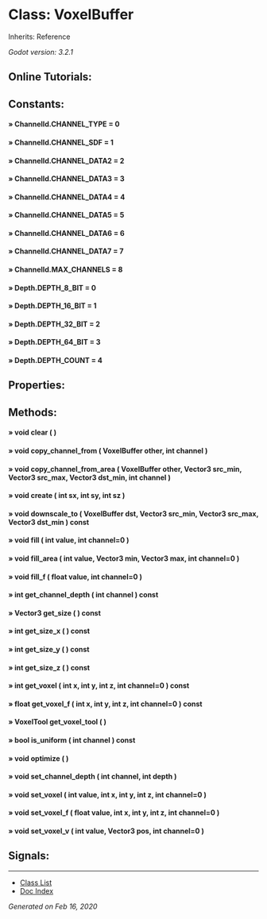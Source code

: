 # Class: VoxelBuffer

Inherits: Reference

_Godot version: 3.2.1_


## Online Tutorials: 



## Constants:

#### » ChannelId.CHANNEL_TYPE = 0


#### » ChannelId.CHANNEL_SDF = 1


#### » ChannelId.CHANNEL_DATA2 = 2


#### » ChannelId.CHANNEL_DATA3 = 3


#### » ChannelId.CHANNEL_DATA4 = 4


#### » ChannelId.CHANNEL_DATA5 = 5


#### » ChannelId.CHANNEL_DATA6 = 6


#### » ChannelId.CHANNEL_DATA7 = 7


#### » ChannelId.MAX_CHANNELS = 8


#### » Depth.DEPTH_8_BIT = 0


#### » Depth.DEPTH_16_BIT = 1


#### » Depth.DEPTH_32_BIT = 2


#### » Depth.DEPTH_64_BIT = 3


#### » Depth.DEPTH_COUNT = 4



## Properties:


## Methods:

#### » void clear (  ) 


#### » void copy_channel_from ( VoxelBuffer other, int channel ) 


#### » void copy_channel_from_area ( VoxelBuffer other, Vector3 src_min, Vector3 src_max, Vector3 dst_min, int channel ) 


#### » void create ( int sx, int sy, int sz ) 


#### » void downscale_to ( VoxelBuffer dst, Vector3 src_min, Vector3 src_max, Vector3 dst_min )  const


#### » void fill ( int value, int channel=0 ) 


#### » void fill_area ( int value, Vector3 min, Vector3 max, int channel=0 ) 


#### » void fill_f ( float value, int channel=0 ) 


#### » int get_channel_depth ( int channel )  const


#### » Vector3 get_size (  )  const


#### » int get_size_x (  )  const


#### » int get_size_y (  )  const


#### » int get_size_z (  )  const


#### » int get_voxel ( int x, int y, int z, int channel=0 )  const


#### » float get_voxel_f ( int x, int y, int z, int channel=0 )  const


#### » VoxelTool get_voxel_tool (  ) 


#### » bool is_uniform ( int channel )  const


#### » void optimize (  ) 


#### » void set_channel_depth ( int channel, int depth ) 


#### » void set_voxel ( int value, int x, int y, int z, int channel=0 ) 


#### » void set_voxel_f ( float value, int x, int y, int z, int channel=0 ) 


#### » void set_voxel_v ( int value, Vector3 pos, int channel=0 ) 



## Signals:


---
* [Class List](Class_List.md)
* [Doc Index](../01_get-started.md)

_Generated on Feb 16, 2020_
